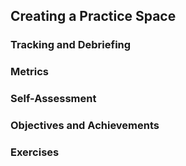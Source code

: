 <!---------------------------------------------------------------------------->
## Creating a Practice Space

### Tracking and Debriefing

### Metrics

### Self-Assessment

### Objectives and Achievements

### Exercises

